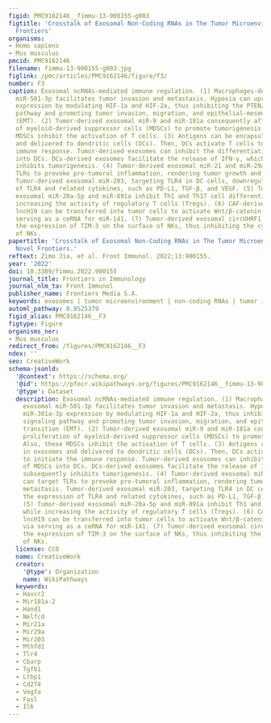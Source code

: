 ```yaml
---
figid: PMC9162146__fimmu-13-900155-g003
figtitle: 'Crosstalk of Exosomal Non-Coding RNAs in The Tumor Microenvironment: Novel
  Frontiers'
organisms:
- Homo sapiens
- Mus musculus
pmcid: PMC9162146
filename: fimmu-13-900155-g003.jpg
figlink: /pmc/articles/PMC9162146/figure/f3/
number: F3
caption: Exosomal ncRNAs-mediated immune regulation. (1) Macrophages-derived exosomal
  miR-501-3p facilitates tumor invasion and metastasis. Hypoxia can upregulate miR-301a-3p
  expression by modulating HIF-1a and HIF-2a, thus inhibiting the PTEN/PI3K-γ signaling
  pathway and promoting tumor invasion, migration, and epithelial-mesenchymal transition
  (EMT). (2) Tumor-derived exosomal miR-9 and miR-181a consequently affect proliferation
  of myeloid-derived suppressor cells (MDSCs) to promote tumorigenesis. Also, these
  MDSCs inhibit the activation of T cells. (3) Antigens can be encapsulated in exosomes
  and delivered to dendritic cells (DCs). Then, DCs activate T cells to initiate the
  immune response. Tumor-derived exosomes can inhibit the differentiation of MDSCs
  into DCs. DCs-derived exosomes facilitate the release of IFN-γ, which subsequently
  inhibits tumorigenesis. (4) Tumor-derived exosomal miR-21 and miR-29a can target
  TLRs to provoke pro-tumoral inflammation, rendering tumor growth and metastasis.
  Tumor-derived exosomal miR-203, targeting TLR4 in DC cells, downregulated the expression
  of TLR4 and related cytokines, such as PD-L1, TGF-β, and VEGF. (5) Tumor-derived
  exosomal miR-20a-5p and miR-891a inhibit Th1 and Th17 cell differentiation while
  increasing the activity of regulatory T cells (Tregs). (6) CAF-derived exosomal
  lncH19 can be transferred into tumor cells to activate Wnt/β-catenin signaling via
  serving as a ceRNA for miR-141. (7) Tumor-derived exosomal circUHRF1 can elevate
  the expression of TIM-3 on the surface of NKs, thus inhibiting the cytotoxicity
  of NKs.
papertitle: 'Crosstalk of Exosomal Non-Coding RNAs in The Tumor Microenvironment:
  Novel Frontiers.'
reftext: Zimo Jia, et al. Front Immunol. 2022;13:900155.
year: '2022'
doi: 10.3389/fimmu.2022.900155
journal_title: Frontiers in Immunology
journal_nlm_ta: Front Immunol
publisher_name: Frontiers Media S.A.
keywords: exosomes | tumor microenvironment | non-coding RNAs | tumor immunity | cancer
automl_pathway: 0.8525379
figid_alias: PMC9162146__F3
figtype: Figure
organisms_ner:
- Mus musculus
redirect_from: /figures/PMC9162146__F3
ndex: ''
seo: CreativeWork
schema-jsonld:
  '@context': https://schema.org/
  '@id': https://pfocr.wikipathways.org/figures/PMC9162146__fimmu-13-900155-g003.html
  '@type': Dataset
  description: Exosomal ncRNAs-mediated immune regulation. (1) Macrophages-derived
    exosomal miR-501-3p facilitates tumor invasion and metastasis. Hypoxia can upregulate
    miR-301a-3p expression by modulating HIF-1a and HIF-2a, thus inhibiting the PTEN/PI3K-γ
    signaling pathway and promoting tumor invasion, migration, and epithelial-mesenchymal
    transition (EMT). (2) Tumor-derived exosomal miR-9 and miR-181a consequently affect
    proliferation of myeloid-derived suppressor cells (MDSCs) to promote tumorigenesis.
    Also, these MDSCs inhibit the activation of T cells. (3) Antigens can be encapsulated
    in exosomes and delivered to dendritic cells (DCs). Then, DCs activate T cells
    to initiate the immune response. Tumor-derived exosomes can inhibit the differentiation
    of MDSCs into DCs. DCs-derived exosomes facilitate the release of IFN-γ, which
    subsequently inhibits tumorigenesis. (4) Tumor-derived exosomal miR-21 and miR-29a
    can target TLRs to provoke pro-tumoral inflammation, rendering tumor growth and
    metastasis. Tumor-derived exosomal miR-203, targeting TLR4 in DC cells, downregulated
    the expression of TLR4 and related cytokines, such as PD-L1, TGF-β, and VEGF.
    (5) Tumor-derived exosomal miR-20a-5p and miR-891a inhibit Th1 and Th17 cell differentiation
    while increasing the activity of regulatory T cells (Tregs). (6) CAF-derived exosomal
    lncH19 can be transferred into tumor cells to activate Wnt/β-catenin signaling
    via serving as a ceRNA for miR-141. (7) Tumor-derived exosomal circUHRF1 can elevate
    the expression of TIM-3 on the surface of NKs, thus inhibiting the cytotoxicity
    of NKs.
  license: CC0
  name: CreativeWork
  creator:
    '@type': Organization
    name: WikiPathways
  keywords:
  - Havcr2
  - Mir181a-2
  - Hand1
  - Nelfcd
  - Mir21a
  - Mir29a
  - Mir203
  - Mthfd1
  - Tlr4
  - Cbarp
  - Tgfb1
  - Ltbp1
  - Cd274
  - Vegfa
  - Fasl
  - Il6
---
```


